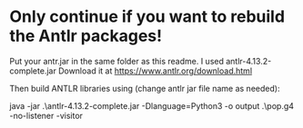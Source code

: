 # Only continue if you want to rebuild the Antlr packages!

Put your antr.jar in the same folder as this readme. I used antlr-4.13.2-complete.jar
Download it at https://www.antlr.org/download.html

Then build ANTLR libraries using (change antlr jar file name as needed):

java -jar .\antlr-4.13.2-complete.jar -Dlanguage=Python3 -o output .\pop.g4 -no-listener -visitor